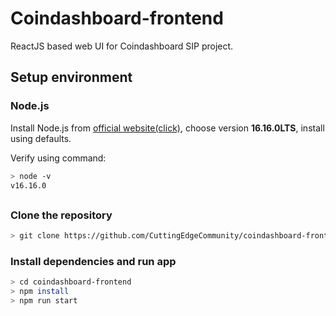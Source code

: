 # Coindashboard-frontend

ReactJS based web UI for Coindashboard SIP project.

## Setup environment
### Node.js
Install Node.js from [official website(click)](https://nodejs.org/en/), choose version **16.16.0LTS**,
install using defaults.

Verify using command:
```bash
> node -v
v16.16.0
```
## 

### Clone the repository
```bash
> git clone https://github.com/CuttingEdgeCommunity/coindashboard-frontend
```

### Install dependencies and run app
```bash
> cd coindashboard-frontend
> npm install
> npm run start
```